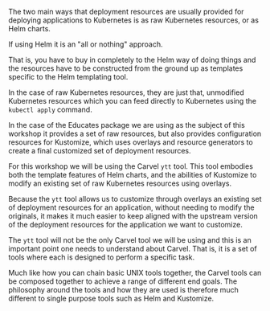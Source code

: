 The two main ways that deployment resources are usually provided for deploying
applications to Kubernetes is as raw Kubernetes resources, or as Helm charts.

If using Helm it is an "all or nothing" approach.

That is, you have to buy in completely to the Helm way of doing things and
the resources have to be constructed from the ground up as templates specific
to the Helm templating tool.

In the case of raw Kubernetes resources, they are just that, unmodified
Kubernetes resources which you can feed directly to Kubernetes using the
``kubectl apply`` command.

In the case of the Educates package we are using as the subject of this
workshop it provides a set of raw resources, but also provides
configuration resources for Kustomize, which uses overlays and resource
generators to create a final customized set of deployment resources.

For this workshop we will be using the Carvel ``ytt`` tool. This tool embodies
both the template features of Helm charts, and the abilities of Kustomize to
modify an existing set of raw Kubernetes resources using overlays.

Because the ``ytt`` tool allows us to customize through overlays an existing
set of deployment resources for an application, without needing to modify the
originals, it makes it much easier to keep aligned with the upstream version
of the deployment resources for the application we want to customize.

The ``ytt`` tool will not be the only Carvel tool we will be using and this
is an important point one needs to understand about Carvel. That is, it is a
set of tools where each is designed to perform a specific task.

Much like how you can chain basic UNIX tools together, the Carvel tools can be
composed together to achieve a range of different end goals. The philosophy
around the tools and how they are used is therefore much different to single
purpose tools such as Helm and Kustomize. 
